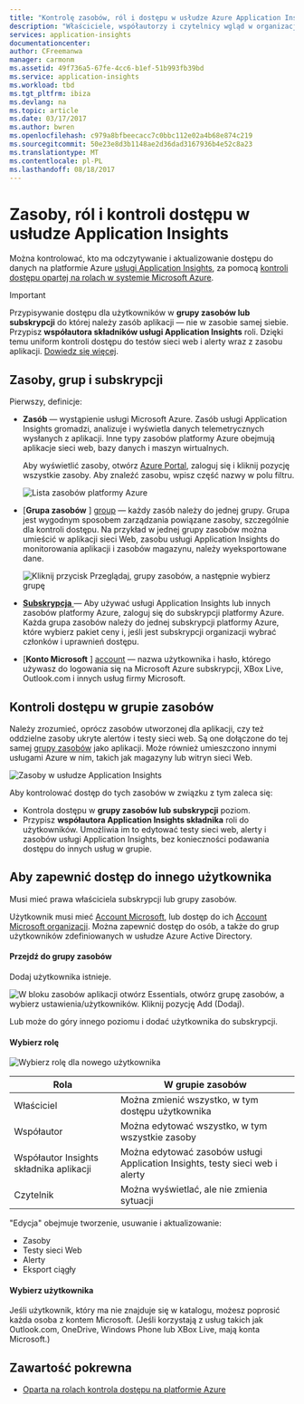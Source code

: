 ```yaml
---
title: "Kontrolę zasobów, ról i dostępu w usłudze Azure Application Insights | Dokumentacja firmy Microsoft"
description: "Właściciele, współautorzy i czytelnicy wgląd w organizacji."
services: application-insights
documentationcenter: 
author: CFreemanwa
manager: carmonm
ms.assetid: 49f736a5-67fe-4cc6-b1ef-51b993fb39bd
ms.service: application-insights
ms.workload: tbd
ms.tgt_pltfrm: ibiza
ms.devlang: na
ms.topic: article
ms.date: 03/17/2017
ms.author: bwren
ms.openlocfilehash: c979a8bfbeecacc7c0bbc112e02a4b68e874c219
ms.sourcegitcommit: 50e23e8d3b1148ae2d36dad3167936b4e52c8a23
ms.translationtype: MT
ms.contentlocale: pl-PL
ms.lasthandoff: 08/18/2017
---
```

# <a name="resources-roles-and-access-control-in-application-insights"></a>Zasoby, ról i kontroli dostępu w usłudze Application Insights
Można kontrolować, kto ma odczytywanie i aktualizowanie dostępu do danych na platformie Azure [usługi Application Insights][start], za pomocą [kontroli dostępu opartej na rolach w systemie Microsoft Azure](../active-directory/role-based-access-control-configure.md).

> [!IMPORTANT]
> Przypisywanie dostępu dla użytkowników w **grupy zasobów lub subskrypcji** do której należy zasób aplikacji — nie w zasobie samej siebie. Przypisz **współautora składników usługi Application Insights** roli. Dzięki temu uniform kontroli dostępu do testów sieci web i alerty wraz z zasobu aplikacji. [Dowiedz się więcej](#access).
> 
> 

## <a name="resources-groups-and-subscriptions"></a>Zasoby, grup i subskrypcji
Pierwszy, definicje:

* **Zasób** — wystąpienie usługi Microsoft Azure. Zasób usługi Application Insights gromadzi, analizuje i wyświetla danych telemetrycznych wysłanych z aplikacji.  Inne typy zasobów platformy Azure obejmują aplikacje sieci web, bazy danych i maszyn wirtualnych.
  
    Aby wyświetlić zasoby, otwórz [Azure Portal][portal], zaloguj się i kliknij pozycję wszystkie zasoby. Aby znaleźć zasobu, wpisz część nazwy w polu filtru.
  
    ![Lista zasobów platformy Azure](./media/app-insights-resources-roles-access-control/10-browse.png)

<a name="resource-group"></a>

* [**Grupa zasobów** ] [ group] — każdy zasób należy do jednej grupy. Grupa jest wygodnym sposobem zarządzania powiązane zasoby, szczególnie dla kontroli dostępu. Na przykład w jednej grupy zasobów można umieścić w aplikacji sieci Web, zasobu usługi Application Insights do monitorowania aplikacji i zasobów magazynu, należy wyeksportowane dane.

    ![Kliknij przycisk Przeglądaj, grupy zasobów, a następnie wybierz grupę](./media/app-insights-resources-roles-access-control/11-group.png)

* [**Subskrypcja** ](https://manage.windowsazure.com) — Aby używać usługi Application Insights lub innych zasobów platformy Azure, zaloguj się do subskrypcji platformy Azure. Każda grupa zasobów należy do jednej subskrypcji platformy Azure, które wybierz pakiet ceny i, jeśli jest subskrypcji organizacji wybrać członków i uprawnień dostępu.
* [**Konto Microsoft** ] [ account] — nazwa użytkownika i hasło, którego używasz do logowania się na Microsoft Azure subskrypcji, XBox Live, Outlook.com i innych usług firmy Microsoft.

## <a name="access"></a>Kontroli dostępu w grupie zasobów
Należy zrozumieć, oprócz zasobów utworzonej dla aplikacji, czy też oddzielne zasoby ukryte alertów i testy sieci web. Są one dołączone do tej samej [grupy zasobów](#resource-group) jako aplikacji. Może również umieszczono innymi usługami Azure w nim, takich jak magazyny lub witryn sieci Web.

![Zasoby w usłudze Application Insights](./media/app-insights-resources-roles-access-control/00-resources.png)

Aby kontrolować dostęp do tych zasobów w związku z tym zaleca się:

* Kontrola dostępu w **grupy zasobów lub subskrypcji** poziom.
* Przypisz **współautora Application Insights składnika** roli do użytkowników. Umożliwia im to edytować testy sieci web, alerty i zasobów usługi Application Insights, bez konieczności podawania dostępu do innych usług w grupie.

## <a name="to-provide-access-to-another-user"></a>Aby zapewnić dostęp do innego użytkownika
Musi mieć prawa właściciela subskrypcji lub grupy zasobów.

Użytkownik musi mieć [Account Microsoft][account], lub dostęp do ich [Account Microsoft organizacji](../active-directory/sign-up-organization.md). Można zapewnić dostęp do osób, a także do grup użytkowników zdefiniowanych w usłudze Azure Active Directory.

#### <a name="navigate-to-the-resource-group"></a>Przejdź do grupy zasobów
Dodaj użytkownika istnieje.

![W bloku zasobów aplikacji otwórz Essentials, otwórz grupę zasobów, a wybierz ustawienia/użytkowników. Kliknij pozycję Add (Dodaj).](./media/app-insights-resources-roles-access-control/01-add-user.png)

Lub może do góry innego poziomu i dodać użytkownika do subskrypcji.

#### <a name="select-a-role"></a>Wybierz rolę
![Wybierz rolę dla nowego użytkownika](./media/app-insights-resources-roles-access-control/03-role.png)

| Rola | W grupie zasobów |
| --- | --- |
| Właściciel |Można zmienić wszystko, w tym dostępu użytkownika |
| Współautor |Można edytować wszystko, w tym wszystkie zasoby |
| Współautor Insights składnika aplikacji |Można edytować zasobów usługi Application Insights, testy sieci web i alerty |
| Czytelnik |Można wyświetlać, ale nie zmienia sytuacji |

"Edycja" obejmuje tworzenie, usuwanie i aktualizowanie:

* Zasoby
* Testy sieci Web
* Alerty
* Eksport ciągły

#### <a name="select-the-user"></a>Wybierz użytkownika

Jeśli użytkownik, który ma nie znajduje się w katalogu, możesz poprosić każda osoba z kontem Microsoft.
(Jeśli korzystają z usług takich jak Outlook.com, OneDrive, Windows Phone lub XBox Live, mają konta Microsoft.)

## <a name="related-content"></a>Zawartość pokrewna

* [Oparta na rolach kontrola dostępu na platformie Azure](../active-directory/role-based-access-control-configure.md)

<!--Link references-->

[account]: https://account.microsoft.com
[group]: ../azure-resource-manager/resource-group-overview.md
[portal]: https://portal.azure.com/
[start]: app-insights-overview.md
